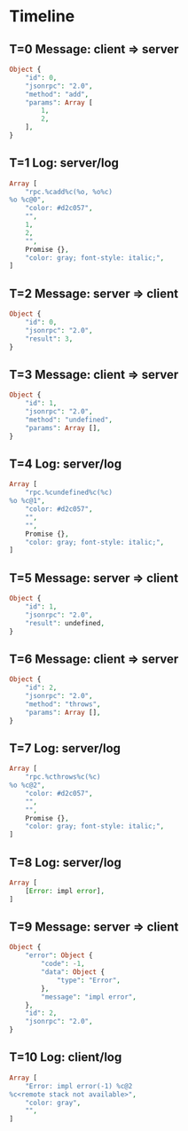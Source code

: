 # Timeline

## T=0 Message: client => server

```php
Object {
    "id": 0,
    "jsonrpc": "2.0",
    "method": "add",
    "params": Array [
        1,
        2,
    ],
}
```

## T=1 Log: server/log

```php
Array [
    "rpc.%cadd%c(%o, %o%c)
%o %c@0",
    "color: #d2c057",
    "",
    1,
    2,
    "",
    Promise {},
    "color: gray; font-style: italic;",
]
```

## T=2 Message: server => client

```php
Object {
    "id": 0,
    "jsonrpc": "2.0",
    "result": 3,
}
```

## T=3 Message: client => server

```php
Object {
    "id": 1,
    "jsonrpc": "2.0",
    "method": "undefined",
    "params": Array [],
}
```

## T=4 Log: server/log

```php
Array [
    "rpc.%cundefined%c(%c)
%o %c@1",
    "color: #d2c057",
    "",
    "",
    Promise {},
    "color: gray; font-style: italic;",
]
```

## T=5 Message: server => client

```php
Object {
    "id": 1,
    "jsonrpc": "2.0",
    "result": undefined,
}
```

## T=6 Message: client => server

```php
Object {
    "id": 2,
    "jsonrpc": "2.0",
    "method": "throws",
    "params": Array [],
}
```

## T=7 Log: server/log

```php
Array [
    "rpc.%cthrows%c(%c)
%o %c@2",
    "color: #d2c057",
    "",
    "",
    Promise {},
    "color: gray; font-style: italic;",
]
```

## T=8 Log: server/log

```php
Array [
    [Error: impl error],
]
```

## T=9 Message: server => client

```php
Object {
    "error": Object {
        "code": -1,
        "data": Object {
            "type": "Error",
        },
        "message": "impl error",
    },
    "id": 2,
    "jsonrpc": "2.0",
}
```

## T=10 Log: client/log

```php
Array [
    "Error: impl error(-1) %c@2
%c<remote stack not available>",
    "color: gray",
    "",
]
```
